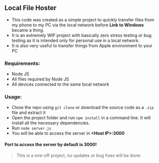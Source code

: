 ## Local File Hoster
- This code was created as a simple project to quickly transfer files from my phone to my PC via the local network before **Link to Windows** became a thing.
- It is an extremely WIP project with basically zero stress testing or bug testing as it is intended only for personal use in a local network.
- It is also very useful to transfer things from Apple environment to your PC
### Requirements:
- Node JS
- All files required by Node JS
- All devices connected to the same local network
### Usage:
- Clone the repo using `git clone` or download the source code as a `.zip` file and extract it
- Open the project folder and run `npm install` in a command line. It will install all the necessary dependencies.
- Run `node server.js`
- You will be able to access the server in **\<Host IP\>:3000**
#### Port to access the server by default is 3000!
> This is a one-off project, no updates or bug fixes will be done.